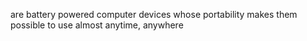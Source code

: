 are battery powered computer devices whose portability makes them possible to use almost anytime, anywhere